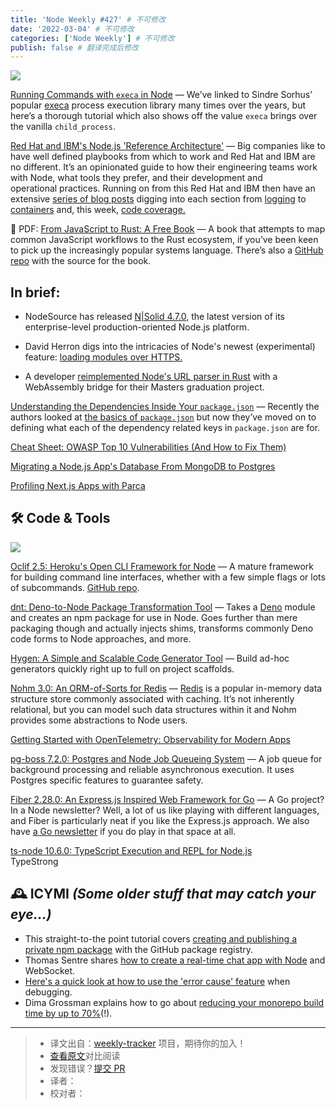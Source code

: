 ```yaml
---
title: 'Node Weekly #427' # 不可修改
date: '2022-03-04' # 不可修改
categories: ['Node Weekly'] # 不可修改
publish: false # 翻译完成后修改
---
```


[![](https://res.cloudinary.com/cpress/image/upload/w_1280,e_sharpen:60/ehyxdraltmafmeljnkms.jpg)](https://nodeweekly.com/link/120462/web)

<!--以上是预览信息，图片一张或限制百字左右，前者优先，全文请使用二级及以下标题-->
<!-- more -->

[Running Commands with `execa` in Node](https://nodeweekly.com/link/120462/web "blog.logrocket.com") — We’ve linked to Sindre Sorhus’ popular [execa](https://nodeweekly.com/link/120463/web) process execution library many times over the years, but here’s a thorough tutorial which also shows off the value `execa` brings over the vanilla `child_process`.

[Red Hat and IBM's Node.js 'Reference Architecture'](https://nodeweekly.com/link/120491/web "github.com") — Big companies like to have well defined playbooks from which to work and Red Hat and IBM are no different. It’s an opinionated guide to how their engineering teams work with Node, what tools they prefer, and their development and operational practices. Running on from this Red Hat and IBM then have an extensive [series of blog posts](https://nodeweekly.com/link/120494/web) digging into each section from [logging](https://nodeweekly.com/link/120495/web) to [containers](https://nodeweekly.com/link/120496/web) and, this week, [code coverage.](https://nodeweekly.com/link/120497/web)

📄 PDF: [From JavaScript to Rust: A Free Book](https://nodeweekly.com/link/120493/web "github.com") — A book that attempts to map common JavaScript workflows to the Rust ecosystem, if you’ve been keen to pick up the increasingly popular systems language. There’s also a [GitHub repo](https://nodeweekly.com/link/120465/web) with the source for the book.

## **In brief:**

*   NodeSource has released [N|Solid 4.7.0](https://nodeweekly.com/link/120466/web), the latest version of its enterprise-level production-oriented Node.js platform.
    
*   David Herron digs into the intricacies of Node's newest (experimental) feature: [loading modules over HTTPS.](https://nodeweekly.com/link/120498/web)
    
*   A developer [reimplemented Node's URL parser in Rust](https://nodeweekly.com/link/120499/web) with a WebAssembly bridge for their Masters graduation project.

[Understanding the Dependencies Inside Your `package.json`](https://nodeweekly.com/link/120470/web "nodesource.com") — Recently the authors looked at [the basics of `package.json`](https://nodeweekly.com/link/120471/web) but now they’ve moved on to defining what each of the dependency related keys in `package.json` are for.

[Cheat Sheet: OWASP Top 10 Vulnerabilities (And How to Fix Them)](https://nodeweekly.com/link/120472/web "go.snyk.io")

[Migrating a Node.js App's Database From MongoDB to Postgres](https://nodeweekly.com/link/120500/web)  

[Profiling Next.js Apps with Parca](https://nodeweekly.com/link/120501/web)  

## 🛠 Code & Tools

[![](https://res.cloudinary.com/cpress/image/upload/w_1280,e_sharpen:60/pdmbbfmsffudiffacmve.jpg)](https://nodeweekly.com/link/120473/web)

[Oclif 2.5: Heroku's Open CLI Framework for Node](https://nodeweekly.com/link/120473/web "oclif.io") — A mature framework for building command line interfaces, whether with a few simple flags or lots of subcommands. [GitHub repo](https://nodeweekly.com/link/120474/web).

[dnt: Deno-to-Node Package Transformation Tool](https://nodeweekly.com/link/120478/web "github.com") — Takes a [Deno](https://nodeweekly.com/link/120479/web) module and creates an npm package for use in Node. Goes further than mere packaging though and actually injects shims, transforms commonly Deno code forms to Node approaches, and more.

[Hygen: A Simple and Scalable Code Generator Tool](https://nodeweekly.com/link/120480/web "github.com") — Build ad-hoc generators quickly right up to full on project scaffolds.

[Nohm 3.0: An ORM-of-Sorts for Redis](https://nodeweekly.com/link/120481/web "github.com") — [Redis](https://nodeweekly.com/link/120482/web) is a popular in-memory data structure store commonly associated with caching. It’s not inherently relational, but you can model such data structures within it and Nohm provides some abstractions to Node users.

[Getting Started with OpenTelemetry: Observability for Modern Apps](https://nodeweekly.com/link/120475/web "www.influxdata.com")

[pg-boss 7.2.0: Postgres and Node Job Queueing System](https://nodeweekly.com/link/120483/web "github.com") — A job queue for background processing and reliable asynchronous execution. It uses Postgres specific features to guarantee safety.

[Fiber 2.28.0: An Express.js Inspired Web Framework for Go](https://nodeweekly.com/link/120484/web "github.com") — A Go project? In a Node newsletter? Well, a lot of us like playing with different languages, and Fiber is particularly neat if you like the Express.js approach. We also have [a Go newsletter](https://nodeweekly.com/link/120485/web) if you do play in that space at all.

[ts-node 10.6.0: TypeScript Execution and REPL for Node.js](https://nodeweekly.com/link/120486/web)  
TypeStrong

## 🕰 **ICYMI** _(Some older stuff that may catch your eye...)_

*   This straight-to-the point tutorial covers [creating and publishing a private npm package](https://nodeweekly.com/link/120487/web) with the GitHub package registry.
*   Thomas Sentre shares [how to create a real-time chat app with Node](https://nodeweekly.com/link/120488/web) and WebSocket.
*   [Here's a quick look at how to use the 'error cause' feature](https://nodeweekly.com/link/120489/web) when debugging.
*   Dima Grossman explains how to go about [reducing your monorepo build time by up to 70%](https://nodeweekly.com/link/120490/web)(!).

---
> * 译文出自：[weekly-tracker](https://github.com/FEDarling/weekly-tracker) 项目，期待你的加入！
> * [查看原文](https://nodeweekly.com/issues/427)对比阅读
> * 发现错误？[提交 PR](https://github.com/FEDarling/weekly-tracker/blob/main/weeklys/node_weekly/427)
> * 译者：
> * 校对者：
